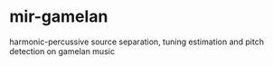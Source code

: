 # mir-gamelan
harmonic-percussive source separation, tuning estimation and pitch detection on gamelan music
